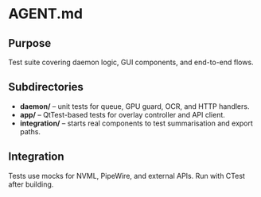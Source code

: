 # AGENT.md

## Purpose
Test suite covering daemon logic, GUI components, and end-to-end flows.

## Subdirectories
- **daemon/** – unit tests for queue, GPU guard, OCR, and HTTP handlers.
- **app/** – QtTest-based tests for overlay controller and API client.
- **integration/** – starts real components to test summarisation and export paths.

## Integration
Tests use mocks for NVML, PipeWire, and external APIs. Run with CTest after building.
